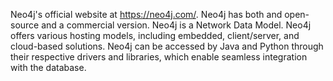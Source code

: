 Neo4j's official website at https://neo4j.com/. Neo4j has both and open-source and a commercial version. Neo4j is a Network Data Model. Neo4j offers various hosting models, including embedded, client/server, and cloud-based solutions. Neo4j can be accessed by Java and Python through their respective drivers and libraries, which enable seamless integration with the database.
